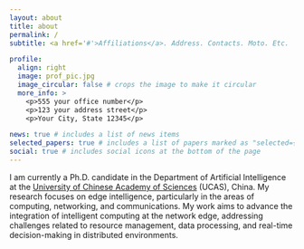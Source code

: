 ```yaml
---
layout: about
title: about
permalink: /
subtitle: <a href='#'>Affiliations</a>. Address. Contacts. Moto. Etc.

profile:
  align: right
  image: prof_pic.jpg
  image_circular: false # crops the image to make it circular
  more_info: >
    <p>555 your office number</p>
    <p>123 your address street</p>
    <p>Your City, State 12345</p>

news: true # includes a list of news items
selected_papers: true # includes a list of papers marked as "selected={true}"
social: true # includes social icons at the bottom of the page
---
```

I am currently a Ph.D. candidate in the Department of Artificial Intelligence at the [University of Chinese Academy of Sciences](https://www.ucas.edu.cn/) (UCAS), China. My research focuses on edge intelligence, particularly in the areas of computing, networking, and communications. My work aims to advance the integration of intelligent computing at the network edge, addressing challenges related to resource management, data processing, and real-time decision-making in distributed environments.
